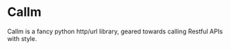 Callm
=====

Callm is a fancy python http/url library, geared towards calling Restful APIs with style.
